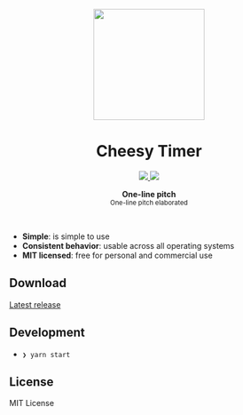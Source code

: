 
<p align="center">
  <img src="https://user-images.githubusercontent.com/11808903/53184152-d4d0df80-35fc-11e9-8542-a56a230a4bfc.jpg" width="200"/>
</p>

<h1 align="center">Cheesy Timer</h1>

<p align="center">
  <a href="https://ahmedlhanafy.visualstudio.com/Cheesy%20Timer/_build/latest?definitionId=1">
    <img src="https://ahmedlhanafy.visualstudio.com/Cheesy%20Timer/_apis/build/status/Cheesy%20Timerr-CI" />
  </a>
  <a href="https://ahmedlhanafy.vsrm.visualstudio.com/_apis/public/Release/badge/c7f0f030-95fe-4b15-b5d9-ae452e18727a/1/1">
    <img src="https://ahmedlhanafy.vsrm.visualstudio.com/_apis/public/Release/badge/c7f0f030-95fe-4b15-b5d9-ae452e18727a/1/1" />
  </a>
</p>

<p align="center">
  <b>One-line pitch</b></br>
  <sub>One-line pitch elaborated<sub>
</p>

<br />

* **Simple**: is simple to use
* **Consistent behavior**: usable across all operating systems
* **MIT licensed**: free for personal and commercial use

## Download

[Latest release](https://github.com/ahmedlhanafy/cheesy-timer/releases/latest)

## Development

* `❯ yarn start`

## License

MIT License
